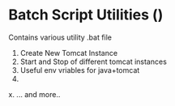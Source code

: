 Batch Script Utilities ()
=========================
Contains various utility .bat file

1. Create New Tomcat Instance
2. Start and Stop of different tomcat instances
3. Useful env vriables for java+tomcat
4. 
x. ... and more..
